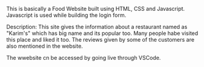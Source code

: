 This is basically a Food Website built using HTML, CSS and Javascript.
Javascript is used while building the login form.

Description: 
This site gives the information about a restaurant named as "Karim's" which has big name and its popular too. Many people habe visited
this place and liked it too. The reviews given by some of the customers are also mentioned in the website.

The wwebsite cn be accessed by going live through VSCode. 
